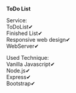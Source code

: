 **ToDo List**   
   
Service:     
ToDoList✔    
Finished List✔   
Responsive web design✔   
WebServer✔   

Used Technique:   
Vanilla Javascript✔   
Node.js✔    
Express✔  
Bootstrap✔  
  



